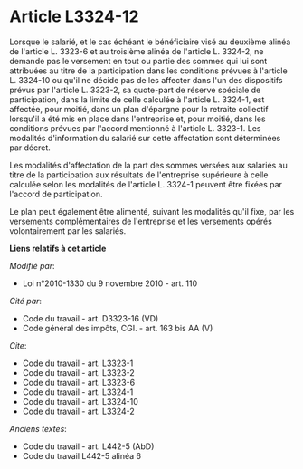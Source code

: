 # Article L3324-12

Lorsque le salarié, et le cas échéant le bénéficiaire visé au deuxième alinéa de l'article L. 3323-6 et au troisième alinéa
de l'article L. 3324-2, ne demande pas le versement en tout ou partie des sommes qui lui sont attribuées au titre de la
participation dans les conditions prévues à l'article L. 3324-10 ou qu'il ne décide pas de les affecter dans l'un des
dispositifs prévus par l'article L. 3323-2, sa quote-part de réserve spéciale de participation, dans la limite de celle
calculée à l'article L. 3324-1, est affectée, pour moitié, dans un plan d'épargne pour la retraite collectif lorsqu'il a été
mis en place dans l'entreprise et, pour moitié, dans les conditions prévues par l'accord mentionné à l'article L. 3323-1. Les
modalités d'information du salarié sur cette affectation sont déterminées par décret. 

Les modalités d'affectation de la part des sommes versées aux salariés au titre de la participation aux résultats de
l'entreprise supérieure à celle calculée selon les modalités de l'article L. 3324-1 peuvent être fixées par l'accord de
participation. 

Le plan peut également être alimenté, suivant les modalités qu'il fixe, par les versements complémentaires de l'entreprise et
les versements opérés volontairement par les salariés.

**Liens relatifs à cet article**

_Modifié par_:

  - Loi n°2010-1330 du 9 novembre 2010 - art. 110

_Cité par_:

  - Code du travail - art. D3323-16 (VD)
  - Code général des impôts, CGI. - art. 163 bis AA (V)

_Cite_:

  - Code du travail - art. L3323-1
  - Code du travail - art. L3323-2
  - Code du travail - art. L3323-6
  - Code du travail - art. L3324-1
  - Code du travail - art. L3324-10
  - Code du travail - art. L3324-2

_Anciens textes_:

  - Code du travail - art. L442-5 (AbD)
  - Code du travail L442-5 alinéa 6
